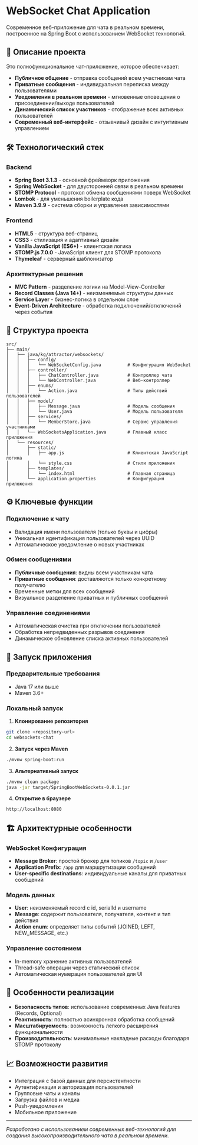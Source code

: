 # WebSocket Chat Application

Современное веб-приложение для чата в реальном времени, построенное на Spring Boot с использованием WebSocket технологий.

## 🚀 Описание проекта

Это полнофункциональное чат-приложение, которое обеспечивает:
- **Публичное общение** - отправка сообщений всем участникам чата
- **Приватные сообщения** - индивидуальная переписка между пользователями  
- **Уведомления в реальном времени** - мгновенные оповещения о присоединении/выходе пользователей
- **Динамический список участников** - отображение всех активных пользователей
- **Современный веб-интерфейс** - отзывчивый дизайн с интуитивным управлением

## 🛠 Технологический стек

### Backend
- **Spring Boot 3.1.3** - основной фреймворк приложения
- **Spring WebSocket** - для двусторонней связи в реальном времени
- **STOMP Protocol** - протокол обмена сообщениями поверх WebSocket
- **Lombok** - для уменьшения boilerplate кода
- **Maven 3.9.9** - система сборки и управления зависимостями

### Frontend
- **HTML5** - структура веб-страниц
- **CSS3** - стилизация и адаптивный дизайн
- **Vanilla JavaScript (ES6+)** - клиентская логика
- **STOMP.js 7.0.0** - JavaScript клиент для STOMP протокола
- **Thymeleaf** - серверный шаблонизатор

### Архитектурные решения
- **MVC Pattern** - разделение логики на Model-View-Controller
- **Record Classes (Java 14+)** - неизменяемые структуры данных
- **Service Layer** - бизнес-логика в отдельном слое
- **Event-Driven Architecture** - обработка подключений/отключений через события

## 📁 Структура проекта

```
src/
├── main/
│   ├── java/kg/attractor/websockets/
│   │   ├── config/
│   │   │   └── WebSocketConfig.java          # Конфигурация WebSocket
│   │   ├── controller/
│   │   │   ├── ChatController.java           # Контроллер чата
│   │   │   └── WebController.java            # Веб-контроллер
│   │   ├── enums/
│   │   │   └── Action.java                   # Типы действий пользователей
│   │   ├── model/
│   │   │   ├── Message.java                  # Модель сообщения
│   │   │   └── User.java                     # Модель пользователя
│   │   ├── services/
│   │   │   └── MemberStore.java              # Сервис управления участниками
│   │   └── WebSocketsApplication.java        # Главный класс приложения
│   └── resources/
│       ├── static/
│       │   ├── app.js                        # Клиентская JavaScript логика
│       │   └── style.css                     # Стили приложения
│       ├── templates/
│       │   └── index.html                    # Главная страница
│       └── application.properties            # Конфигурация приложения
```

## ⚙️ Ключевые функции

### Подключение к чату
- Валидация имени пользователя (только буквы и цифры)
- Уникальная идентификация пользователей через UUID
- Автоматическое уведомление о новых участниках

### Обмен сообщениями
- **Публичные сообщения**: видны всем участникам чата
- **Приватные сообщения**: доставляются только конкретному получателю
- Временные метки для всех сообщений
- Визуальное разделение приватных и публичных сообщений

### Управление соединениями
- Автоматическая очистка при отключении пользователей
- Обработка непредвиденных разрывов соединения
- Динамическое обновление списка активных пользователей

## 🚦 Запуск приложения

### Предварительные требования
- Java 17 или выше
- Maven 3.6+

### Локальный запуск

1. **Клонирование репозитория**
```bash
git clone <repository-url>
cd websockets-chat
```

2. **Запуск через Maven**
```bash
./mvnw spring-boot:run
```

3. **Альтернативный запуск**
```bash
./mvnw clean package
java -jar target/SpringBootWebSockets-0.0.1.jar
```

4. **Открытие в браузере**
```
http://localhost:8080
```

## 🏗 Архитектурные особенности

### WebSocket Конфигурация
- **Message Broker**: простой брокер для топиков `/topic` и `/user`
- **Application Prefix**: `/app` для маршрутизации сообщений
- **User-specific destinations**: индивидуальные каналы для приватных сообщений

### Модель данных
- **User**: неизменяемый record с id, serialId и username
- **Message**: содержит пользователя, получателя, контент и тип действия
- **Action enum**: определяет типы событий (JOINED, LEFT, NEW_MESSAGE, etc.)

### Управление состоянием
- In-memory хранение активных пользователей
- Thread-safe операции через статический список
- Автоматическая нумерация пользователей для UI

## 🎯 Особенности реализации

- **Безопасность типов**: использование современных Java features (Records, Optional)
- **Реактивность**: полностью асинхронная обработка сообщений
- **Масштабируемость**: возможность легкого расширения функциональности
- **Производительность**: минимальные накладные расходы благодаря STOMP протоколу

## 📈 Возможности развития

- Интеграция с базой данных для персистентности
- Аутентификация и авторизация пользователей
- Групповые чаты и каналы
- Загрузка файлов и медиа
- Push-уведомления
- Мобильное приложение

---
*Разработано с использованием современных веб-технологий для создания высокопроизводительного чата в реальном времени.*
